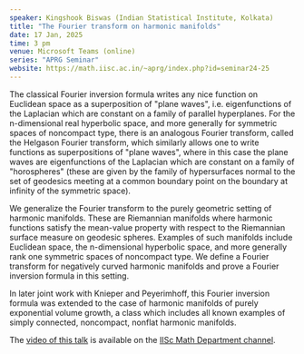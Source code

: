```yaml
---
speaker: Kingshook Biswas (Indian Statistical Institute, Kolkata)
title: "The Fourier transform on harmonic manifolds"
date: 17 Jan, 2025
time: 3 pm
venue: Microsoft Teams (online)
series: "APRG Seminar"
website: https://math.iisc.ac.in/~aprg/index.php?id=seminar24-25
---
```


The classical Fourier inversion formula writes any nice function on Euclidean space as a superposition of "plane waves", i.e. 
eigenfunctions of the Laplacian which are constant on a family of parallel hyperplanes. For the n-dimensional real hyperbolic space, and more 
generally for symmetric spaces of noncompact type, there is an analogous Fourier transform, called the Helgason Fourier transform, which 
similarly allows one to write functions as superpositions of "plane waves", where in this case the plane waves are eigenfunctions of the Laplacian 
which are constant on a family of "horospheres" (these are given by the family of hypersurfaces normal to the set of geodesics meeting at a common 
boundary point on the boundary at infinity of the symmetric space). 

We generalize the Fourier transform to the purely geometric setting of harmonic manifolds. These are Riemannian manifolds where harmonic functions 
satisfy the mean-value property with respect to the Riemannian surface measure on geodesic spheres. Examples of such manifolds include Euclidean space, the 
n-dimensional hyperbolic space, and more generally rank one symmetric spaces of noncompact type. We define a Fourier transform for negatively 
curved harmonic manifolds and prove a Fourier inversion formula in this setting. 

In later joint work with Knieper and Peyerimhoff, this Fourier inversion formula was extended to the case of harmonic manifolds of purely exponential
volume growth, a class which includes all known examples of simply connected, noncompact, nonflat harmonic manifolds.

The [video of this talk](https://www.youtube.com/watch?v=o3EpsF2howQ&list=PLQXtaLhI1-1qxOEykh-1WOFkYuIzEE-ev) is available
on the [IISc Math Department channel](https://www.youtube.com/channel/UCR5Igvq9HScQKlPr-0coSIg/playlists).
